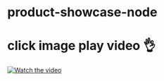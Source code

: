 # product-showcase-node
#                                               click image play video 👌
                                     
                                     
[![Watch the video](https://img.youtube.com/vi/L-Q6jenFCss/maxresdefault.jpg)](https://youtu.be/L-Q6jenFCss)

